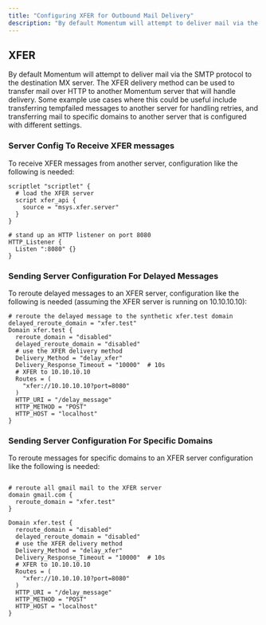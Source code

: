 ```yaml
---
title: "Configuring XFER for Outbound Mail Delivery"
description: "By default Momentum will attempt to deliver mail via the SMTP protocol to the destination MX server.  The XFER delivery method can be used to transfer mail over HTTP to another Momentum server that will handle delivery."
---
```


## <a name="outbound_mail.XFER"></a> XFER

By default Momentum will attempt to deliver mail via the SMTP protocol to the destination MX server.  The XFER delivery method can be used to transfer mail over HTTP to another Momentum server that will handle delivery.  Some example use cases where this could be useful include transferring tempfailed messages to another server for handling retries, and transferring mail to specific domains to another server that is configured with different settings.

### Server Config To Receive XFER messages
To receive XFER messages from another server, configuration like the following is needed:

```
scriptlet "scriptlet" {
  # load the XFER server
  script xfer_api {
    source = "msys.xfer.server"
  }
}

# stand up an HTTP listener on port 8080
HTTP_Listener {
  Listen ":8080" {}
}
```

### Sending Server Configuration For Delayed Messages
To reroute delayed messages to an XFER server, configuration like the following is needed (assuming the XFER server is running on 10.10.10.10):

```
# reroute the delayed message to the synthetic xfer.test domain
delayed_reroute_domain = "xfer.test"
Domain xfer.test {
  reroute_domain = "disabled"
  delayed_reroute_domain = "disabled"
  # use the XFER delivery method
  Delivery_Method = "delay_xfer"
  Delivery_Response_Timeout = "10000"  # 10s
  # XFER to 10.10.10.10
  Routes = (
    "xfer://10.10.10.10?port=8080"
  )
  HTTP_URI = "/delay_message"
  HTTP_METHOD = "POST"
  HTTP_HOST = "localhost"
}
```

### Sending Server Configuration For Specific Domains
To reroute messages for specific domains to an XFER server configuration like the following is needed:

```

# reroute all gmail mail to the XFER server
domain gmail.com {
  reroute_domain = "xfer.test"
}

Domain xfer.test {
  reroute_domain = "disabled"
  delayed_reroute_domain = "disabled"
  # use the XFER delivery method
  Delivery_Method = "delay_xfer"
  Delivery_Response_Timeout = "10000"  # 10s
  # XFER to 10.10.10.10
  Routes = (
    "xfer://10.10.10.10?port=8080"
  )
  HTTP_URI = "/delay_message"
  HTTP_METHOD = "POST"
  HTTP_HOST = "localhost"
}
```


